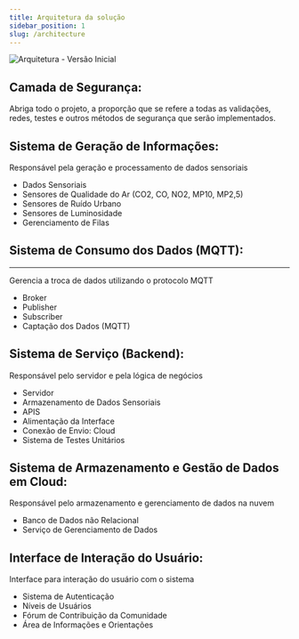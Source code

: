 ```yaml
---
title: Arquitetura da solução
sidebar_position: 1
slug: /architecture
---
```

![Arquitetura - Versão Inicial](/img/arquitetura1.png)

## Camada de Segurança:
Abriga todo o projeto, a proporção que se refere a todas as validações, redes, testes e outros métodos de segurança que serão implementados.

## Sistema de Geração de Informações:
Responsável pela geração e processamento de dados sensoriais
- Dados Sensoriais
- Sensores de Qualidade do Ar (CO2, CO, NO2, MP10, MP2,5)
- Sensores de Ruído Urbano
- Sensores de Luminosidade
- Gerenciamento de Filas

## Sistema de Consumo dos Dados (MQTT):
--------------------------------------
Gerencia a troca de dados utilizando o protocolo MQTT
- Broker
- Publisher
- Subscriber
- Captação dos Dados (MQTT)

## Sistema de Serviço (Backend):
Responsável pelo servidor e pela lógica de negócios
- Servidor
- Armazenamento de Dados Sensoriais
- APIS
- Alimentação da Interface
- Conexão de Envio: Cloud
- Sistema de Testes Unitários

## Sistema de Armazenamento e Gestão de Dados em Cloud:
Responsável pelo armazenamento e gerenciamento de dados na nuvem
- Banco de Dados não Relacional
- Serviço de Gerenciamento de Dados

## Interface de Interação do Usuário:
Interface para interação do usuário com o sistema
- Sistema de Autenticação
- Níveis de Usuários
- Fórum de Contribuição da Comunidade
- Área de Informações e Orientações
